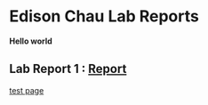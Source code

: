 # Edison Chau Lab Reports
**Hello world**

## Lab Report 1 : [Report](https://noside085.github.io/cse15l-lab-reports/Lab-Report-1)

[test page](https://noside085.github.io/cse15l-lab-reports/test)
